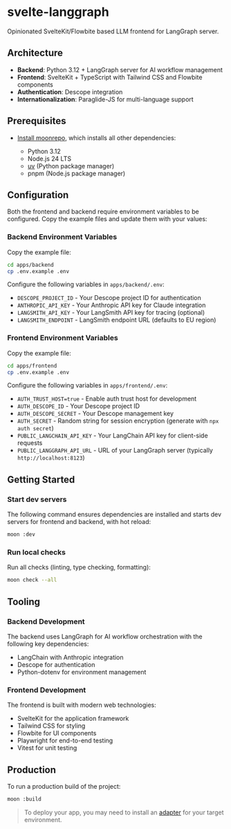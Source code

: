 # svelte-langgraph

Opinionated SvelteKit/Flowbite based LLM frontend for LangGraph server.

## Architecture

- **Backend**: Python 3.12 + LangGraph server for AI workflow management
- **Frontend**: SvelteKit + TypeScript with Tailwind CSS and Flowbite components
- **Authentication**: Descope integration
- **Internationalization**: Paraglide-JS for multi-language support

## Prerequisites

- [Install moonrepo](https://moonrepo.dev/docs/install), which installs all other dependencies:

	* Python 3.12
	* Node.js 24 LTS
	* [uv](https://docs.astral.sh/uv/) (Python package manager)
	* pnpm (Node.js package manager)

## Configuration

Both the frontend and backend require environment variables to be configured. Copy the example files and update them with your values:

### Backend Environment Variables

Copy the example file:
```bash
cd apps/backend
cp .env.example .env
```

Configure the following variables in `apps/backend/.env`:

- `DESCOPE_PROJECT_ID` - Your Descope project ID for authentication
- `ANTHROPIC_API_KEY` - Your Anthropic API key for Claude integration
- `LANGSMITH_API_KEY` - Your LangSmith API key for tracing (optional)
- `LANGSMITH_ENDPOINT` - LangSmith endpoint URL (defaults to EU region)

### Frontend Environment Variables

Copy the example file:
```bash
cd apps/frontend
cp .env.example .env
```

Configure the following variables in `apps/frontend/.env`:

- `AUTH_TRUST_HOST=true` - Enable auth trust host for development
- `AUTH_DESCOPE_ID` - Your Descope project ID
- `AUTH_DESCOPE_SECRET` - Your Descope management key
- `AUTH_SECRET` - Random string for session encryption (generate with `npx auth secret`)
- `PUBLIC_LANGCHAIN_API_KEY` - Your LangChain API key for client-side requests
- `PUBLIC_LANGGRAPH_API_URL` - URL of your LangGraph server (typically `http://localhost:8123`)

## Getting Started

### Start dev servers

The following command ensures dependencies are installed and starts dev servers for frontend and backend, with hot reload:

```bash
moon :dev
```

### Run local checks

Run all checks (linting, type checking, formatting):

```bash
moon check --all
```

## Tooling

### Backend Development

The backend uses LangGraph for AI workflow orchestration with the following key dependencies:
- LangChain with Anthropic integration
- Descope for authentication
- Python-dotenv for environment management

### Frontend Development

The frontend is built with modern web technologies:
- SvelteKit for the application framework
- Tailwind CSS for styling
- Flowbite for UI components
- Playwright for end-to-end testing
- Vitest for unit testing

## Production

To run a production build of the project:

```bash
moon :build
```

> To deploy your app, you may need to install an [adapter](https://svelte.dev/docs/kit/adapters) for your target environment.

